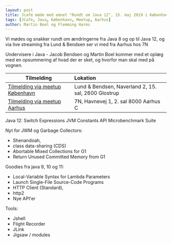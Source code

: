 ```yaml
---
layout: post
title: Jcafe møde med emnet "Rundt om Java 12", 15. maj 2019 i København & Aarhus
tags: [JCafe, Java, København, Meetup, Aarhus]
author: Martin Boel og Flemming Harms
---
```


Vi mødes og snakker rundt om ændringerne fra Java 8 og op til Java 12, og via live streaming fra Lund & Bendsen ser vi med fra Aarhus hos 7N

Undervisere i Java - Jacob Bendsen og Martin Boel kommer med et oplæg med en opsummering af hvad der er sket, og hvorfor man skal med på vognen.

| Tilmelding   |      Lokation |     
|----------|:------------- |
| [Tilmelding via meetup København](https://www.meetup.com/Copenhagen-Javagruppen-Meetup/events/261012175) | Lund & Bendsen, Naverland 2, 15. sal, 2600 Glostrup | 
| [Tilmelding via meetup Aarhus](https://www.meetup.com/Aarhus-Javagruppen-Meetup/events/261050083/) | 7N, Havnevej 1, 2. sal 8000 Aarhus C |
 
<!-- more --> 

Java 12:
Switch Expressions
JVM Constants API
Microbenchmark Suite

Nyt for JWM og Garbage Collectors:
- Shenandoah,
- class data-sharing (CDS)
- Abortable Mixed Collections for G1
- Return Unused Committed Memory from G1

Goodies fra java 9, 10 og 11:
- Local-Variable Syntax for Lambda Parameters
- Launch Single-File Source-Code Programs
- HTTP Client (Standard),
- http2
- Nye API'er

Tools:
- Jshell
- Flight Recorder
- JLink
- Jigsaw / modules

